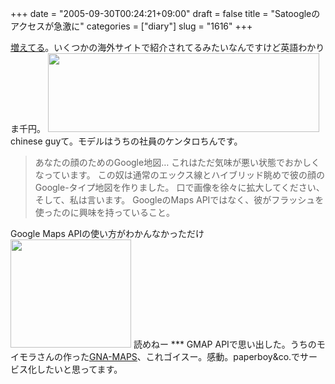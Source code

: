 +++
date = "2005-09-30T00:24:21+09:00"
draft = false
title = "Satoogleのアクセスが急激に"
categories = ["diary"]
slug = "1616"
+++

<a href="http://hbkr.jp/face/face.html">増えてる</a>。いくつかの海外サイトで紹介されてるみたいなんですけど英語わかりま千円。
<img src="http://ieiriblog.img.jugem.jp/20050930_71605.jpg" alt="" width="434" height="126" class="pict" />
chinese guyて。モデルはうちの社員のケンタロちんです。
<blockquote>
あなたの顔のためのGoogle地図…
これはただ気味が悪い状態でおかしくなっています。 この奴は通常のエックス線とハイブリッド眺めで彼の顔のGoogle-タイプ地図を作りました。 口で画像を徐々に拡大してください、そして、私は言います。
GoogleのMaps APIではなく、彼がフラッシュを使ったのに興味を持っていること。
</blockquote>
Google Maps APIの使い方がわかんなかっただけ
<img src="http://ieiriblog.img.jugem.jp/20050930_71621.jpg" alt="" width="193" height="173" class="pict" />
読めねー
***
GMAP APIで思い出した。うちのモイモラさんの作った<a href="http://vgzh.dtdns.net/gmaps/gna-maps.php" target="_blank">GNA-MAPS</a>、これゴイスー。感動。paperboy&co.でサービス化したいと思ってます。
